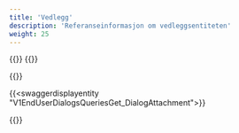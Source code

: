 ```yaml
---
title: 'Vedlegg'
description: 'Referanseinformasjon om vedleggsentiteten'
weight: 25
---
```


{{<dialogportenswaggerselector>}}
{{<swaggerload>}}

{{<notyetwritten>}}


{{<swaggerdisplayentity "V1EndUserDialogsQueriesGet_DialogAttachment">}}

{{<children />}}